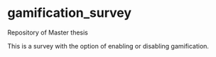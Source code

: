 # gamification_survey

Repository of Master thesis

This is a survey with the option of enabling or disabling gamification.

